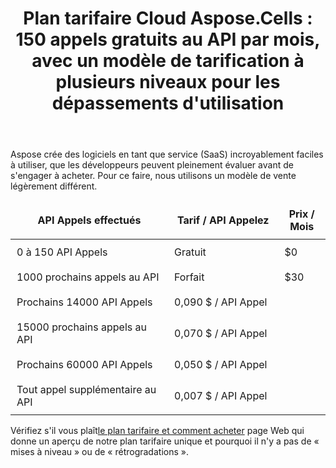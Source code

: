﻿---
title: "Plan tarifaire Cloud Aspose.Cells : 150 appels gratuits au API par mois, avec un modèle de tarification à plusieurs niveaux pour les dépassements d'utilisation"
second_title: Documen
ArticleTitle: Aspose.Cells Cloud Pricing Pla
linktitle: Plan de tarification
type: docs
url: /fr/pricing-plan/
description: Aspose.Cells Cloud prend en charge Excel pour créer, convertir, fusionner, diviser, protéger, effectuer des opérations sur des objets internes, etc.
weight: 70
kwords: Excel, Office Cloud, REST API, Tableur, PDF, CSV, Json, Markdown, Plan tarifaire
---
Aspose crée des logiciels en tant que service (SaaS) incroyablement faciles à utiliser, que les développeurs peuvent pleinement évaluer avant de s'engager à acheter. Pour ce faire, nous utilisons un modèle de vente légèrement différent.

<table style="font-size: 16px; width: 100%; border-collapse: collapse;">
    <thead>
        <tr>
            <th style="border: none;width:50%; padding: 10px;">API Appels effectués</th>
            <th style="border: none;width:35%; padding: 10px;">Tarif / API Appelez</th>
            <th style="border: none; width:29%;padding: 10px;">Prix / Mois</th>
        </tr>
    </thead>
    <tbody>
        <tr>
            <td style="border: none; padding: 10px;">0 à 150 API Appels</td>
            <td style="border: none; padding: 10px;">Gratuit</td>
            <td style="border: none; padding: 10px;">$0</td>
        </tr>
        <tr>
            <td style="border: none; padding: 10px;">1000 prochains appels au API</td>
            <td style="border: none; padding: 10px;">Forfait</td>
            <td style="border: none; padding: 10px;">$30</td>
        </tr>
        <tr>
            <td style="border: none; padding: 10px;">Prochains 14000 API Appels</td>
            <td style="border: none; padding: 10px;">0,090 $ / API Appel</td>
            <td style="border: none; padding: 10px;"></td>
        </tr>
        <tr>
            <td style="border: none; padding: 10px;">15000 prochains appels au API</td>
            <td style="border: none; padding: 10px;">0,070 $ / API Appel</td>
            <td style="border: none; padding: 10px;"></td>
        </tr>
        <tr>
            <td style="border: none; padding: 10px;">Prochains 60000 API Appels</td>
            <td style="border: none; padding: 10px;">0,050 $ / API Appel</td>
            <td style="border: none; padding: 10px;"></td>
        </tr>
        <tr>
            <td style="border: none; padding: 10px;">Tout appel supplémentaire au API</td>
            <td style="border: none; padding: 10px;">0,007 $ / API Appel</td>
            <td style="border: none; padding: 10px;"></td>
        </tr>
    </tbody>
</table>

 Vérifiez s'il vous plaît[le plan tarifaire et comment acheter](https://purchase.aspose.cloud/buy) page Web qui donne un aperçu de notre plan tarifaire unique et pourquoi il n'y a pas de « mises à niveau » ou de « rétrogradations ».
